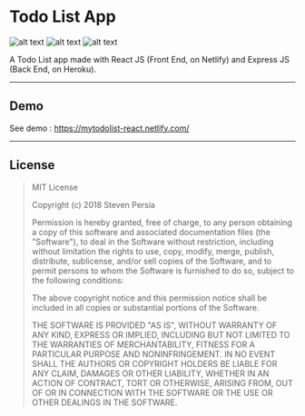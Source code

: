 # Todo List App
![alt text](https://forthebadge.com/images/badges/made-with-javascript.svg "Made with JavaScript")
![alt text](https://forthebadge.com/images/badges/certified-elijah-wood.svg "Certified by Elijah Wood")
![alt text](https://forthebadge.com/images/badges/built-with-grammas-recipe.svg "Built with Gramma's recipe")

A Todo List app made with React JS (Front End, on Netlify) and Express JS (Back End, on Heroku).

---

## Demo
See demo : https://mytodolist-react.netlify.com/

---

## License

> MIT License
> 
> Copyright (c) 2018 Steven Persia
> 
> Permission is hereby granted, free of charge, to any person obtaining a copy
> of this software and associated documentation files (the "Software"), to deal
> in the Software without restriction, including without limitation the rights
> to use, copy, modify, merge, publish, distribute, sublicense, and/or sell
> copies of the Software, and to permit persons to whom the Software is
> furnished to do so, subject to the following conditions:
> 
> The above copyright notice and this permission notice shall be included in all
> copies or substantial portions of the Software.
> 
> THE SOFTWARE IS PROVIDED "AS IS", WITHOUT WARRANTY OF ANY KIND, EXPRESS OR
> IMPLIED, INCLUDING BUT NOT LIMITED TO THE WARRANTIES OF MERCHANTABILITY,
> FITNESS FOR A PARTICULAR PURPOSE AND NONINFRINGEMENT. IN NO EVENT SHALL THE
> AUTHORS OR COPYRIGHT HOLDERS BE LIABLE FOR ANY CLAIM, DAMAGES OR OTHER
> LIABILITY, WHETHER IN AN ACTION OF CONTRACT, TORT OR OTHERWISE, ARISING FROM,
> OUT OF OR IN CONNECTION WITH THE SOFTWARE OR THE USE OR OTHER DEALINGS IN THE
> SOFTWARE.
